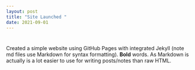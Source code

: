 ```yaml
---
layout: post
title: "Site Launched "
date: 2021-09-01
---
```


#

Created a simple website using GitHub Pages with integrated Jekyll (note md files use Markdown for syntax formatting).  **Bold** words.  As Markdown is actually is a lot easier to use for writing posts/notes than raw HTML.
